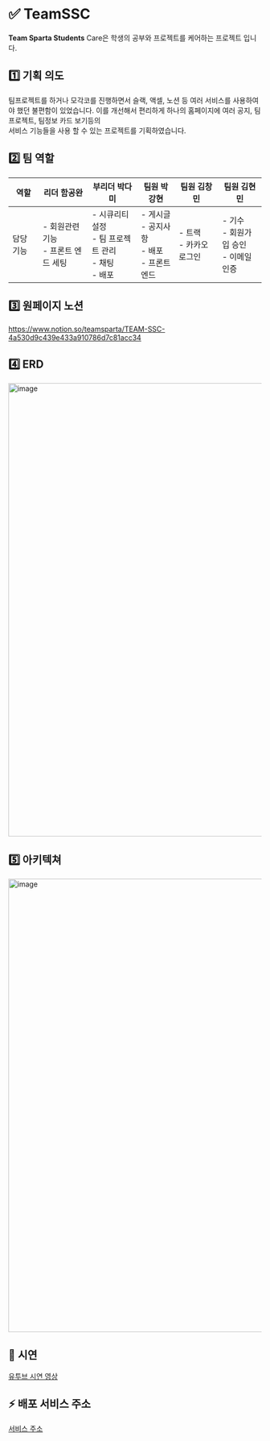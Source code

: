# ✅ TeamSSC
**Team Sparta Students** Care은 학생의 공부와 프로젝트를 케어하는 프로젝트 입니다.

## 1️⃣ 기획 의도
팀프로젝트를 하거나 모각코를 진행하면서 슬랙, 액셀, 노션 등 여러 서비스를 사용하여야 했던 불편함이 있었습니다.
이를 개선해서 편리하게 하나의 홈페이지에 여러 공지, 팀프로젝트, 팀정보 카드 보기등의  
서비스 기능들을 사용 할 수 있는 프로젝트를 기획하였습니다.

## 2️⃣ 팀 역할
| 역할            | 리더 함공완                      | 부리더 박다미                                  | 팀원 박강현                                 | 팀원 김창민           | 팀원 김현민         |
|-----------------|----------------------------------|----------------------------------------------|--------------------------------------------|----------------------|----------------------|
| 담당 기능       | - 회원관련 기능 <br> - 프론트 엔드 세팅 | - 시큐리티 설정 <br> - 팀 프로젝트 관리 <br> - 채팅 <br> - 배포 | - 게시글 <br> - 공지사항 <br>- 배포 <br> - 프론트엔드 | - 트랙 <br> - 카카오 로그인 | - 기수 <br> - 회원가입 승인 <br> - 이메일 인증 |

## 3️⃣ 원페이지 노션
https://www.notion.so/teamsparta/TEAM-SSC-4a530d9c439e433a910786d7c81acc34

## 4️⃣ ERD
<img width="900" alt="image" src="https://github.com/user-attachments/assets/7258722b-9d41-4863-9c0f-c5b0e5efc4dc">

## 5️⃣ 아키텍쳐
<img width="900" alt="image" src="https://github.com/user-attachments/assets/d19ef7cb-5dac-4bf2-a5ca-a422a768e01e">

## 🎇 시연
[유투브 시연 영상](https://www.youtube.com/watch?v=x09rmBeJB9k&t=1s)

## ⚡️ 배포 서비스 주소

[서비스 주소](https://team-ssc.vercel.app/)
